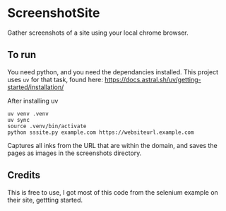 # ScreenshotSite
Gather screenshots of a site using your local chrome browser.

## To run

You need python, and you need the dependancies installed. This project uses `uv` for that task, found here: https://docs.astral.sh/uv/getting-started/installation/ 

After installing uv

    uv venv .venv
    uv sync
    source .venv/bin/activate
    python sssite.py example.com https://websiteurl.example.com

Captures all inks from the URL that are within the domain, and saves the pages as images in the screenshots directory.


## Credits

This is free to use, I got most of this code from the selenium example on their site, gettting started. 

